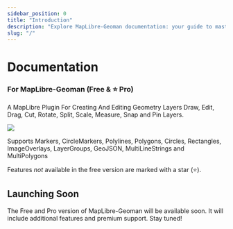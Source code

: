```yaml
---
sidebar_position: 0
title: "Introduction"
description: "Explore MapLibre-Geoman documentation: your guide to mastering this powerful geo-editing tool. Dive into tutorials, code snippets, API references and more."
slug: "/"
---
```


# Documentation

### For MapLibre-Geoman (Free & ⭐ Pro)

A MapLibre Plugin For Creating And Editing Geometry Layers
Draw, Edit, Drag, Cut, Rotate, Split, Scale, Measure, Snap and Pin Layers.

![](/img/geoman-maplibre-demo.png)

Supports Markers, CircleMarkers, Polylines, Polygons, Circles, Rectangles, ImageOverlays, LayerGroups, GeoJSON, MultiLineStrings and MultiPolygons

Features _not_ available in the free version are marked with a star (⭐).

## **Launching Soon**

The Free and Pro version of MapLibre-Geoman will be available soon. It will include additional features and premium support. Stay tuned!
